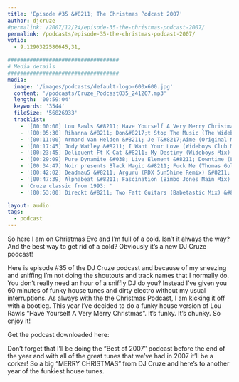 ```yaml
---
title: 'Episode #35 &#8211; The Christmas Podcast 2007'
author: djcruze
#permalink: /2007/12/24/episode-35-the-christmas-podcast-2007/
permalink: /podcasts/episode-35-the-christmas-podcast-2007/
votio:
  - 9.1290322580645,31,

###################################
# Media details
###################################
media:
  image: '/images/podcasts/default-logo-600x600.jpg'
  content: '/podcasts/Cruze_Podcast035_241207.mp3'
  length: '00:59:04'
  keywords: '3544'
  fileSize: '56826933'
  tracklist:
    - '[00:00:00] Lou Rawls &#8211; Have Yourself A Very Merry Christmas (DJ Cruze Funkfinders Remix) &#8211; White'
    - '[00:05:30] Rihanna &#8211; Don&#8217;t Stop The Music (The Wideboys Club Mix) &#8211; Def Jam'
    - '[00:11:00] Armand Van Helden &#8211; Je T&#8217;Aime (Original Mix) &#8211; Southern Fried Recordings'
    - '[00:17:45] Jody Watley &#8211; I Want Your Love (Wideboys Club Mix) &#8211; Gusto'
    - '[00:23:45] Deliquent Ft K-Cat &#8211; My Destiny (Wideboys Mix) &#8211; MNB'
    - '[00:29:09] Pure Dynamite &#038; Live Element &#8211; Downtime (Live Element Twilo Mix) &#8211; Gossip Records'
    - '[00:34:47] Noir presents Black Magic &#8211; Fuck Me (Thomas Gold Remix) &#8211; Just For Fun Recordings'
    - '[00:42:02] Deadmau5 &#8211; Arguru (RDX 5un5hine Remix) &#8211; PinkStar Records'
    - '[00:47:39] Alphabeat &#8211; Fascination (Bimbo Jones Main Mix) &#8211; Charisma'
    - 'Cruze classic from 1993: '
    - '[00:53:00] Direckt &#8211; Two Fatt Guitars (Babetastic Mix) &#8211; UFG'

layout: audio
tags:
  - podcast
---
```


So here I am on Christmas Eve and I&#8217;m full of a cold. Isn&#8217;t it always the way? And the best way to get rid of a cold? Obviously it&#8217;s a new DJ Cruze podcast!

Here is episode #35 of the DJ Cruze podcast and because of my sneezing and sniffing I&#8217;m not doing the shoutouts and track names that I normally do. You don&#8217;t really need an hour of a sniffly DJ do you? Instead I&#8217;ve given you 60 minutes of funky house tunes and dirty electro without my usual interruptions. As always with the the Christmas Podcast, I am kicking it off with a bootleg. This year I&#8217;ve decided to do a funky house version of Lou Rawls &#8220;Have Yourself A Very Merry Christmas&#8221;. It&#8217;s funky. It&#8217;s chunky. So enjoy it!

Get the podcast downloaded here:

Don&#8217;t forget that I&#8217;ll be doing the &#8220;Best of 2007&#8243; podcast before the end of the year and with all of the great tunes that we&#8217;ve had in 2007 it&#8217;ll be a corker! So a big &#8220;MERRY CHRISTMAS&#8221; from DJ Cruze and here&#8217;s to another year of the funkiest house tunes.
